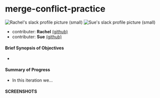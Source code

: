 # merge-conflict-practice
![Rachel's slack profile picture (small)](https://ca.slack-edge.com/T029P2S9M-U010JFP5L1H-261729a15d0e-72) 
![Sue's slack profile picture (small)](https://ca.slack-edge.com/T029P2S9M-UTPTTDE84-13b671276cf8-72) 

* contributer: __Rachel__ [(github)](https://github.com/rwilliams659)
* contributer: __Sue__ [(github)](https://github.com/GreenbergKU)


#### Brief Synopsis of Objectives 

- 

#### Summary of Progress

* In this iteration we... 

#### SCREENSHOTS
